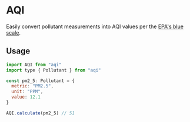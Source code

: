 AQI
===

Easily convert pollutant measurements into AQI values per the [EPA's blue scale](https://forum.airnowtech.org/t/the-aqi-equation/169).

Usage
-----

```js
import AQI from "aqi"
import type { Pollutant } from "aqi"

const pm2_5: Pollutant = {
  metric: "PM2.5",
  unit: "PPM",
  value: 12.1
}

AQI.calculate(pm2_5) // 51
```